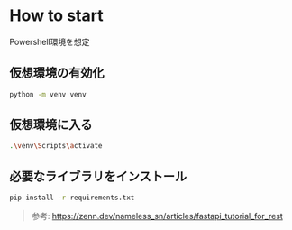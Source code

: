 # How to start
Powershell環境を想定

## 仮想環境の有効化
```sh
python -m venv venv
```

## 仮想環境に入る
```sh
.\venv\Scripts\activate
```

## 必要なライブラリをインストール
```sh
pip install -r requirements.txt
```

> 参考: https://zenn.dev/nameless_sn/articles/fastapi_tutorial_for_rest